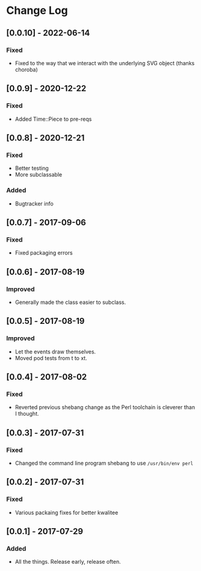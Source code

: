 # Change Log

## [0.0.10] - 2022-06-14

### Fixed

- Fixed to the way that we interact with the underlying
  SVG object (thanks choroba)

## [0.0.9] - 2020-12-22

### Fixed

- Added Time::Piece to pre-reqs

## [0.0.8] - 2020-12-21

### Fixed

- Better testing
- More subclassable

### Added

- Bugtracker info

## [0.0.7] - 2017-09-06

### Fixed

- Fixed packaging errors

## [0.0.6] - 2017-08-19

### Improved

- Generally made the class easier to subclass.

## [0.0.5] - 2017-08-19

### Improved

- Let the events draw themselves.
- Moved pod tests from t to xt.

## [0.0.4] - 2017-08-02

### Fixed

- Reverted previous shebang change as the Perl toolchain is cleverer than I thought.

## [0.0.3] - 2017-07-31

### Fixed

- Changed the command line program shebang to use `/usr/bin/env perl`

## [0.0.2] - 2017-07-31

### Fixed

- Various packaing fixes for better kwalitee

## [0.0.1] - 2017-07-29

### Added

- All the things. Release early, release often.
